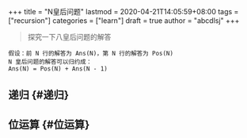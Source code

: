 +++
title = "N皇后问题"
lastmod = 2020-04-21T14:05:59+08:00
tags = ["recursion"]
categories = ["learn"]
draft = true
author = "abcdlsj"
+++

> 探究一下八皇后问题的解答

<!--more-->

```text
假设：前 N 行的解答为 Ans(N)，第 N 行的解答为 Pos(N)
N 皇后问题的解答可以归约成：
Ans(N) = Pos(N) + Ans(N - 1)
```


## 递归 {#递归}


## 位运算 {#位运算}
